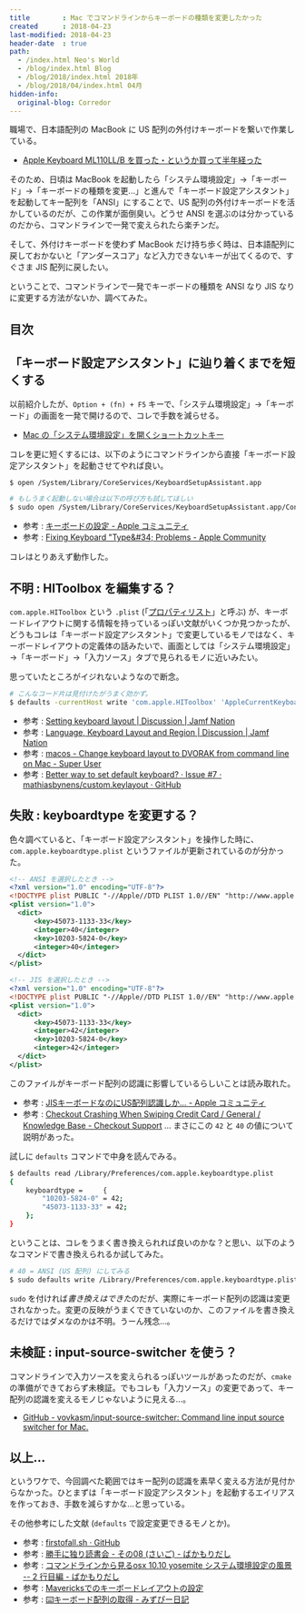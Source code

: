 ```yaml
---
title        : Mac でコマンドラインからキーボードの種類を変更したかった
created      : 2018-04-23
last-modified: 2018-04-23
header-date  : true
path:
  - /index.html Neo's World
  - /blog/index.html Blog
  - /blog/2018/index.html 2018年
  - /blog/2018/04/index.html 04月
hidden-info:
  original-blog: Corredor
---
```


職場で、日本語配列の MacBook に US 配列の外付けキーボードを繋いで作業している。

- [Apple Keyboard ML110LL/B を買った・というか買って半年経った](/blog/2018/02/26-01.html)

そのため、日頃は MacBook を起動したら「システム環境設定」→「キーボード」→「キーボードの種類を変更...」と進んで「キーボード設定アシスタント」を起動してキー配列を「ANSI」にすることで、US 配列の外付けキーボードを活かしているのだが、この作業が面倒臭い。どうせ ANSI を選ぶのは分かっているのだから、コマンドラインで一発で変えられたら楽チンだ。

そして、外付けキーボードを使わず MacBook だけ持ち歩く時は、日本語配列に戻しておかないと「アンダースコア」など入力できないキーが出てくるので、すぐさま JIS 配列に戻したい。

ということで、コマンドラインで一発でキーボードの種類を ANSI なり JIS なりに変更する方法がないか、調べてみた。

## 目次

## 「キーボード設定アシスタント」に辿り着くまでを短くする

以前紹介したが、`Option + (fn) + F5` キーで、「システム環境設定」→「キーボード」の画面を一発で開けるので、コレで手数を減らせる。

- [Mac の「システム環境設定」を開くショートカットキー](/blog/2018/03/17-01.html)

コレを更に短くするには、以下のようにコマンドラインから直接「キーボード設定アシスタント」を起動させてやれば良い。

```bash
$ open /System/Library/CoreServices/KeyboardSetupAssistant.app

# もしうまく起動しない場合は以下の呼び方も試してほしい
$ sudo open /System/Library/CoreServices/KeyboardSetupAssistant.app/Contents/MacOS/KeyboardSetupAssistant
```

- 参考 : [キーボードの設定 - Apple コミュニティ](https://discussionsjapan.apple.com/thread/10081933)
- 参考 : [Fixing Keyboard "Type\&#34; Problems - Apple Community](https://discussions.apple.com/docs/DOC-10651)

コレはとりあえず動作した。

## 不明 : HIToolbox を編集する？

`com.apple.HIToolbox` という `.plist` (「[プロパティリスト](https://ja.wikipedia.org/wiki/%E3%83%97%E3%83%AD%E3%83%91%E3%83%86%E3%82%A3%E3%83%AA%E3%82%B9%E3%83%88)」と呼ぶ) が、キーボードレイアウトに関する情報を持っているっぽい文献がいくつか見つかったが、どうもコレは「キーボード設定アシスタント」で変更しているモノではなく、キーボードレイアウトの定義体の話みたいで、画面としては「システム環境設定」→「キーボード」→「入力ソース」タブで見られるモノに近いみたい。

思っていたところがイジれないようなので断念。

```bash
# こんなコード片は見付けたがうまく効かず。
$ defaults -currentHost write 'com.apple.HIToolbox' 'AppleCurrentKeyboardLayoutInputSourceID' -string "com.apple.keylayout.US"
```

- 参考 : [Setting keyboard layout | Discussion | Jamf Nation](https://www.jamf.com/jamf-nation/discussions/14230/setting-keyboard-layout)
- 参考 : [Language, Keyboard Layout and Region | Discussion | Jamf Nation](https://www.jamf.com/jamf-nation/discussions/20030/language-keyboard-layout-and-region)
- 参考 : [macos - Change keyboard layout to DVORAK from command line on Mac - Super User](https://superuser.com/questions/301305/change-keyboard-layout-to-dvorak-from-command-line-on-mac)
- 参考 : [Better way to set default keyboard? · Issue #7 · mathiasbynens/custom.keylayout · GitHub](https://github.com/mathiasbynens/custom.keylayout/issues/7)

## 失敗 : keyboardtype を変更する？

色々調べていると、「キーボード設定アシスタント」を操作した時に、`com.apple.keyboardtype.plist` というファイルが更新されているのが分かった。

```xml
<!-- ANSI を選択したとき -->
<?xml version="1.0" encoding="UTF-8"?>
<!DOCTYPE plist PUBLIC "-//Apple//DTD PLIST 1.0//EN" "http://www.apple.com/DTDs/PropertyList-1.0.dtd">
<plist version="1.0">
  <dict>
      <key>45073-1133-33</key>
      <integer>40</integer>
      <key>10203-5824-0</key>
      <integer>40</integer>
  </dict>
</plist>

<!-- JIS を選択したとき -->
<?xml version="1.0" encoding="UTF-8"?>
<!DOCTYPE plist PUBLIC "-//Apple//DTD PLIST 1.0//EN" "http://www.apple.com/DTDs/PropertyList-1.0.dtd">
<plist version="1.0">
  <dict>
      <key>45073-1133-33</key>
      <integer>42</integer>
      <key>10203-5824-0</key>
      <integer>42</integer>
  </dict>
</plist>
```

このファイルがキーボード配列の認識に影響しているらしいことは読み取れた。

- 参考 : [JISキーボードなのにUS配列認識しか… - Apple コミュニティ](https://discussionsjapan.apple.com/thread/10057030)
- 参考 : [Checkout Crashing When Swiping Credit Card / General / Knowledge Base - Checkout Support](http://support.checkoutapp.com/kb/general/checkout-crashing-when-swiping-credit-card) … まさにこの `42` と `40` の値について説明があった。

試しに `defaults` コマンドで中身を読んでみる。

```bash
$ defaults read /Library/Preferences/com.apple.keyboardtype.plist
{
    keyboardtype =     {
        "10203-5824-0" = 42;
        "45073-1133-33" = 42;
    };
}
```

ということは、コレをうまく書き換えられれば良いのかな？と思い、以下のようなコマンドで書き換えられるか試してみた。

```bash
# 40 = ANSI (US 配列) にしてみる
$ sudo defaults write /Library/Preferences/com.apple.keyboardtype.plist keyboardtype -dict 10203-5824-0 40 45073-1133-33 40
```

`sudo` を付ければ*書き換えはできた*のだが、実際にキーボード配列の認識は変更されなかった。変更の反映がうまくできていないのか、このファイルを書き換えるだけではダメなのかは不明。うーん残念…。

## 未検証 : input-source-switcher を使う？

コマンドラインで入力ソースを変えられるっぽいツールがあったのだが、`cmake` の準備ができておらず未検証。でもコレも「入力ソース」の変更であって、キー配列の認識を変えるモノじゃないように見える…。

- [GitHub - vovkasm/input-source-switcher: Command line input source switcher for Mac.](https://github.com/vovkasm/input-source-switcher)

## 以上…

というワケで、今回調べた範囲ではキー配列の認識を素早く変える方法が見付からなかった。ひとまずは「キーボード設定アシスタント」を起動するエイリアスを作っておき、手数を減らすかな…と思っている。

その他参考にした文献 (`defaults` で設定変更できるモノとか)。

- 参考 : [firstofall.sh · GitHub](https://gist.github.com/woowee/7777596)
- 参考 : [勝手に独り読書会 - その08 (さいご) - ばかもりだし](http://baqamore.hatenablog.com/entry/2013/09/03/013013)
- 参考 : [コマンドラインから見るosx 10.10 yosemite システム環境設定の風景 -- 2 行目編 - ばかもりだし](http://baqamore.hatenablog.com/entry/2015/02/09/221934)
- 参考 : [Mavericksでのキーボードレイアウトの設定](https://rcmdnk.com/blog/2013/10/30/computer-mac-inputsource/)
- 参考 : [⌨️キーボード配列の取得 - みずぴー日記](https://mzp.hatenablog.com/entry/2017/11/24/115718)
